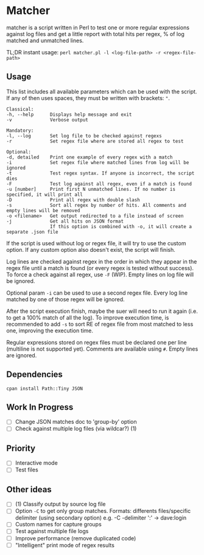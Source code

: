 # Matcher

matcher is a script written in Perl to test one or more regular expressions against log files and get a little report with total hits per regex, % of log matched and unmatched lines.

TL;DR instant usage: `perl matcher.pl -l <log-file-path> -r <regex-file-path>`

## Usage

This list includes all available parameters which can be used with the script. If any of then uses spaces, they must be written with brackets: `"`.

```
Classical:
-h, --help      Displays help message and exit
-v              Verbose output

Mandatory:
-l, --log       Set log file to be checked against regexs
-r              Set regex file where are stored all regex to test

Optional:
-d, detailed    Print one example of every regex with a match
-i              Set regex file where matched lines from log will be ignored
-t              Test regex syntax. If anyone is incorrect, the script dies
-F              Test log against all regex, even if a match is found
-u [number]     Print first N unmatched lines. If no number is specified, it will print all
-D              Print all regex with double slash
-s              Sort all regex by number of hits. All comments and empty lines will be removed
-o <filename>   Get output redirected to a file instead of screen
-j              Get all hits on JSON format
                If this option is combined with -o, it will create a separate .json file
```

If the script is used without log or regex file, it will try to use the custom option. If any custom option also doesn't exist, the script will finish.

Log lines are checked against regex in the order in which they appear in the regex file until a match is found (or every regex is tested without success). To force a check against all regex, use `-F` (WIP). Empty lines on log file will be ignored.

Optional param `-i` can be used to use a second regex file. Every log line matched by one of those regex will be ignored.

After the script execution finish, maybe the suer will need to run it again (i.e. to get a 100% match of all the log). To improve execution time, is recommended to add `-s` to sort RE of regex file from most matched to less one, improving the execution time.

Regular expressions stored on regex files must be declared one per line (multiline is not supported yet). Comments are available using `#`. Empty lines are ignored.

## Dependencies

`cpan install Path::Tiny JSON`

## Work In Progress
- [ ] Change JSON matches doc to 'group-by' option
- [ ] Check against multiple log files (via wildcar?) (1)

## Priority
- [ ] Interactive mode
- [ ] Test files

## Other ideas
- [ ] (1) Classify output by source log file
- [ ] Option `-C` to get only group matches. Formats: differents files/specific delimiter (using secondary option) e.g. -C -delimiter ':' -> dave:login
- [ ] Custom names for capture groups
- [ ] Test against multiple file logs
- [ ] Improve performance (remove duplicated code)
- [ ] "Intelligent" print mode of regex results

